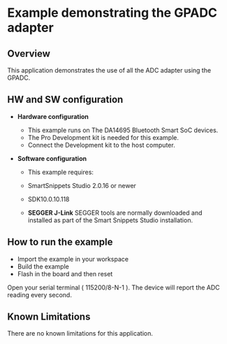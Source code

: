 # Example demonstrating the GPADC adapter

## Overview

This application demonstrates the use of all the ADC adapter using the GPADC.

## HW and SW configuration

- **Hardware configuration**

  - This example runs on The DA14695 Bluetooth Smart SoC devices.
  - The Pro Development kit is needed for this example.
  - Connect the Development kit to the host computer.

- **Software configuration**

  - This example requires:

  - SmartSnippets Studio 2.0.16 or newer
  - SDK10.0.10.118

  - **SEGGER J-Link** SEGGER tools are normally downloaded and installed as part of the Smart Snippets Studio installation.

## How to run the example

- Import the example in your workspace
- Build the example
- Flash in the board and then reset

Open your serial terminal ( 115200/8-N-1 ). The device will report the ADC reading every second.

## Known Limitations

There are no known limitations for this application.
